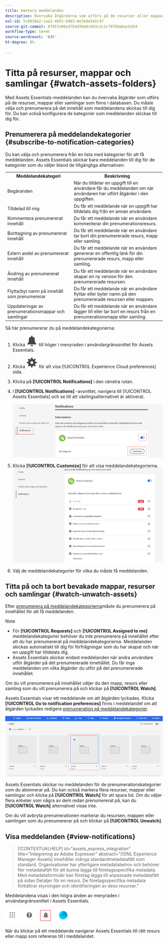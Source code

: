```yaml
---
title: Hantera meddelanden
description: Övervaka åtgärderna som utförs på de resurser eller mappar som är tillgängliga i databasen med hjälp av Assets Essentials-meddelanden.
exl-id: 5c0039a2-caa2-4b55-b963-0e7e9e542c47
source-git-commit: 07457e86a37b5d39a6c843c2c2cf8750a6acb354
workflow-type: tm+mt
source-wordcount: '645'
ht-degree: 0%

---
```


# Titta på resurser, mappar och samlingar {#watch-assets-folders}

Med Assets Essentials-meddelanden kan du övervaka åtgärder som utförs på de resurser, mappar eller samlingar som finns i databasen. Du måste välja och prenumerera på det innehåll som meddelandena skickas till dig för. Du kan också konfigurera de kategorier som meddelanden skickas till dig för.

## Prenumerera på meddelandekategorier {#subscribe-to-notification-categories}

Du kan välja och prenumerera från en lista med kategorier för att få meddelanden. Assets Essentials skickar bara meddelanden till dig för de kategorier som du väljer bland de tillgängliga alternativen:

<table>
    <tbody>
     <tr>
      <th><strong>Meddelandekategori</strong></th>
      <th><strong>Beskrivning</strong></th>
     </tr>
     <tr>
      <td>Begäranden</td>
      <td>När du tilldelar en uppgift till en användare får du meddelanden om när användaren har utfört åtgärder i den uppgiften.</td>
     </tr>
     <tr>
      <td>Tilldelad till mig</td>
      <td>Du får ett meddelande när en uppgift har tilldelats dig från en annan användare.</td>
     </tr>
     <tr>
      <td>Kommentera prenumererat innehåll</td>
      <td>Du får ett meddelande när en användare kommenterar din prenumerationsresurs.</td>
     </tr>
     <tr>
      <td>Borttagning av prenumererat innehåll</td>
      <td>Du får ett meddelande när en användare tar bort din prenumererade resurs, mapp eller samling.</td>
     </tr>
     <tr>
      <td>Extern andel av prenumererat innehåll</td>
      <td>Du får ett meddelande när en användare genererar en offentlig länk för din prenumererade resurs, mapp eller samling.</td>
     </tr>
     <tr>
      <td>Ändring av prenumererat innehåll</td>
      <td>Du får ett meddelande när en användare skapar en ny version för den prenumererade resursen.</td>
     </tr>
     <tr>
      <td>Flytta/byt namn på innehåll som prenumererar</td>
      <td>Du får ett meddelande när en användare flyttar eller byter namn på den prenumererade resursen eller mappen.</td>
     </tr>
     <tr>
      <td>Uppdateringar av prenumerationsmappar och samlingar</td>
      <td>Du får ett meddelande när en användare lägger till eller tar bort en resurs från en prenumerationsmapp eller samling.</td>
     </tr>    
    </tbody>
   </table>

Så här prenumererar du på meddelandekategorierna:

1. Klicka ![klockikon](assets/bell-icon.svg) till höger i menyraden i användargränssnittet för Assets Essentials.

1. Klicka ![inställningsikon](assets/settings-icon.svg) för att visa [!UICONTROL Experience Cloud preferences] sida.

1. Klicka på **[!UICONTROL Notifications]** i den vänstra rutan.

1. I **[!UICONTROL Notifications]** -avsnittet, navigera till [!UICONTROL Assets Essentials] och se till att växlingsalternativet är aktiverat.

   ![Meddelanden i Assets Essentials](assets/enable-notifications.png)

1. Klicka **[!UICONTROL Customize]** för att visa meddelandekategorierna.
   ![Meddelanden i Assets Essentials](assets/enable-notification-categories.png)

1. Välj de meddelandekategorier för vilka du måste få meddelanden.

## Titta på och ta bort bevakade mappar, resurser och samlingar {#watch-unwatch-assets}

Efter [prenumerera på meddelandekategorierna](#subscribe-to-notification-categories)måste du prenumerera på innehållet för att få meddelanden.

>[!NOTE]
>
>* För **[!UICONTROL Requests]** och **[!UICONTROL Assigned to me]** meddelandekategorier behöver du inte prenumerera på innehållet efter att du har prenumererat på meddelandekategorierna. Meddelanden skickas automatiskt till dig för förfrågningar som du har skapat och när en uppgift har tilldelats dig.
>* Assets Essentials skickar endast meddelanden när andra användare utför åtgärder på det prenumererade innehållet. Du får inga meddelanden om vilka åtgärder du utför på det prenumererade innehållet.

Om du vill prenumerera på innehållet väljer du den mapp, resurs eller samling som du vill prenumerera på och klickar på **[!UICONTROL Watch]**.

Assets Essentials visar ett meddelande om att åtgärden lyckades. Klicka **[!UICONTROL Go to notification preferences]** finns i meddelandet om att åtgärden lyckades redigera [prenumeration på meddelandekategorier](#subscribe-to-notification-categories).

![Meddelanden i Assets Essentials](assets/watch-assets.png)

Assets Essentials skickar nu meddelanden för de prenumerationskategorier som du abonnerar på. Du kan också markera flera resurser, mappar eller samlingar och klicka på **[!UICONTROL Watch]** för att spara tid. Om du väljer flera enheter som några av dem redan prenumererat på, kan du **[!UICONTROL Watch]** alternativet visas inte.

Om du vill avbryta prenumerationen markerar du resursen, mappen eller samlingen som du prenumererar på och klickar på **[!UICONTROL Unwatch]**.

## Visa meddelanden {#view-notifications}

>[!CONTEXTUALHELP]
>id="assets_express_integration"
>title="Integrering av Adobe Expresser"
>abstract="[!DNL Experience Manager Assets] innehåller många standardmetadatafält som standard. Organisationer har ytterligare metadatabehov och behöver fler metadatafält för att kunna lägga till företagsspecifika metadata. Med metadataformulär kan företag lägga till anpassade metadatafält på sidan Detaljer för en resurs. De företagsspecifika metadata förbättrar styrningen och identifieringen av dess resurser."

Meddelandena visas i den högra änden av menyraden i användargränssnittet i Assets Essentials.

![Meddelanden i Assets Essentials](assets/notifications-assets-essentials.png)

När du klickar på ett meddelande navigerar Assets Essentials till rätt resurs eller mapp som refereras till i meddelandet.
